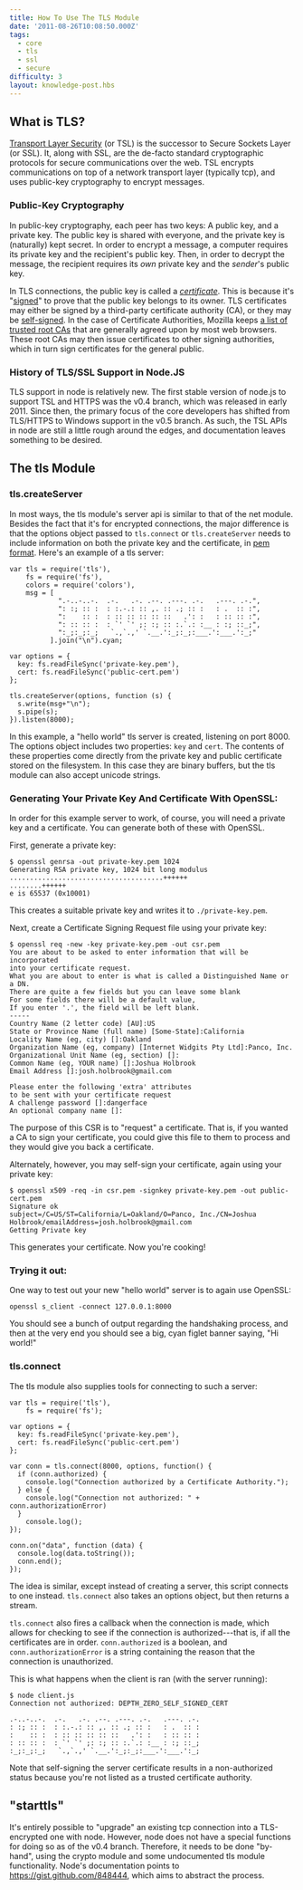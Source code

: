 ```yaml
---
title: How To Use The TLS Module
date: '2011-08-26T10:08:50.000Z'
tags:
  - core
  - tls
  - ssl
  - secure
difficulty: 3
layout: knowledge-post.hbs
---
```


## What is TLS?

[Transport Layer Security](https://en.wikipedia.org/wiki/Transport_Layer_Security) (or TSL) is the successor to Secure Sockets Layer (or SSL). It, along with SSL, are the de-facto standard cryptographic protocols for secure communications over the web. TSL encrypts communications on top of a network transport layer (typically tcp), and uses public-key cryptography to encrypt messages.

### Public-Key Cryptography

In public-key cryptography, each peer has two keys: A public key, and a private key. The public key is shared with everyone, and the private key is (naturally) kept secret. In order to encrypt a message, a computer requires its private key and the recipient's public key. Then, in order to decrypt the message, the recipient requires its *own* private key and the *sender*'s public key.

In TLS connections, the public key is called a *[certificate](https://en.wikipedia.org/wiki/Digital_certificate)*. This is because it's "[signed](https://en.wikipedia.org/wiki/Digital_signature)" to prove that the public key belongs to its owner. TLS certificates may either be signed by a third-party certificate authority (CA), or they may be [self-signed](https://en.wikipedia.org/wiki/Self-signed_certificate). In the case of Certificate Authorities, Mozilla keeps [a list of trusted root CAs](http://mxr.mozilla.org/mozilla/source/security/nss/lib/ckfw/builtins/certdata.txt) that are generally agreed upon by most web browsers. These root CAs may then issue certificates to other signing authorities, which in turn sign certificates for the general public.

### History of TLS/SSL Support in Node.JS

TLS support in node is relatively new. The first stable version of node.js to support TSL and HTTPS was the v0.4 branch, which was released in early 2011. Since then, the primary focus of the core developers has shifted from TLS/HTTPS to Windows support in the v0.5 branch. As such, the TSL APIs in node are still a little rough around the edges, and documentation leaves something to be desired.

## The tls Module

### tls.createServer

In most ways, the tls module's server api is similar to that of the net module. Besides the fact that it's for encrypted connections, the major difference is that the options object passed to `tls.connect` or `tls.createServer` needs to include information on both the private key and the certificate, in [pem format](https://en.wikipedia.org/wiki/X.509#Certificate_filename_extensions). Here's an example of a tls server:

    var tls = require('tls'),
        fs = require('fs'),
        colors = require('colors'),
        msg = [
                ".-..-..-.  .-.   .-. .--. .---. .-.   .---. .-.",
                ": :; :: :  : :.-.: :: ,. :: .; :: :   : .  :: :",
                ":    :: :  : :: :: :: :: ::   .': :   : :: :: :",
                ": :: :: :  : `' `' ;: :; :: :.`.: :__ : :; ::_;",
                ":_;:_;:_;   `.,`.,' `.__.':_;:_;:___.':___.':_;"
              ].join("\n").cyan;

    var options = {
      key: fs.readFileSync('private-key.pem'),
      cert: fs.readFileSync('public-cert.pem')
    };

    tls.createServer(options, function (s) {
      s.write(msg+"\n");
      s.pipe(s);
    }).listen(8000);

In this example, a "hello world" tls server is created, listening on port 8000. The options object includes two properties: `key` and `cert`. The contents of these properties come directly from the private key and public certificate stored on the filesystem. In this case they are binary buffers, but the tls module can also accept unicode strings.

### Generating Your Private Key And Certificate With OpenSSL:

In order for this example server to work, of course, you will need a private key and a certificate. You can generate both of these with OpenSSL.

First, generate a private key:

    $ openssl genrsa -out private-key.pem 1024
    Generating RSA private key, 1024 bit long modulus
    ......................................++++++
    ........++++++
    e is 65537 (0x10001)

This creates a suitable private key and writes it to `./private-key.pem`.

Next, create a Certificate Signing Request file using your private key:

    $ openssl req -new -key private-key.pem -out csr.pem
    You are about to be asked to enter information that will be incorporated
    into your certificate request.
    What you are about to enter is what is called a Distinguished Name or a DN.
    There are quite a few fields but you can leave some blank
    For some fields there will be a default value,
    If you enter '.', the field will be left blank.
    -----
    Country Name (2 letter code) [AU]:US
    State or Province Name (full name) [Some-State]:California
    Locality Name (eg, city) []:Oakland
    Organization Name (eg, company) [Internet Widgits Pty Ltd]:Panco, Inc.
    Organizational Unit Name (eg, section) []:
    Common Name (eg, YOUR name) []:Joshua Holbrook
    Email Address []:josh.holbrook@gmail.com

    Please enter the following 'extra' attributes
    to be sent with your certificate request
    A challenge password []:dangerface
    An optional company name []:

The purpose of this CSR is to "request" a certificate. That is, if you wanted a CA to sign your certificate, you could give this file to them to process and they would give you back a certificate.

Alternately, however, you may self-sign your certificate, again using your private key:

    $ openssl x509 -req -in csr.pem -signkey private-key.pem -out public-cert.pem
    Signature ok
    subject=/C=US/ST=California/L=Oakland/O=Panco, Inc./CN=Joshua Holbrook/emailAddress=josh.holbrook@gmail.com
    Getting Private key

This generates your certificate. Now you're cooking!

### Trying it out:

One way to test out your new "hello world" server is to again use OpenSSL:

    openssl s_client -connect 127.0.0.1:8000

You should see a bunch of output regarding the handshaking process, and then at the very end you should see a big, cyan figlet banner saying, "Hi world!"

### tls.connect

The tls module also supplies tools for connecting to such a server:

    var tls = require('tls'),
        fs = require('fs');

    var options = {
      key: fs.readFileSync('private-key.pem'),
      cert: fs.readFileSync('public-cert.pem')
    };

    var conn = tls.connect(8000, options, function() {
      if (conn.authorized) {
        console.log("Connection authorized by a Certificate Authority.");
      } else {
        console.log("Connection not authorized: " + conn.authorizationError)
      }
        console.log();
    });

    conn.on("data", function (data) {
      console.log(data.toString());
      conn.end();
    });

The idea is similar, except instead of creating a server, this script connects to one instead. `tls.connect` also takes an options object, but then returns a stream.

`tls.connect` also fires a callback when the connection is made, which allows for checking to see if the connection is authorized---that is, if all the certificates are in order. `conn.authorized` is a boolean, and `conn.authorizationError` is a string containing the reason that the connection is unauthorized.

This is what happens when the client is ran (with the server running):

    $ node client.js
    Connection not authorized: DEPTH_ZERO_SELF_SIGNED_CERT

    .-..-..-.  .-.   .-. .--. .---. .-.   .---. .-.
    : :; :: :  : :.-.: :: ,. :: .; :: :   : .  :: :
    :    :: :  : :: :: :: :: ::   .': :   : :: :: :
    : :: :: :  : `' `' ;: :; :: :.`.: :__ : :; ::_;
    :_;:_;:_;   `.,`.,' `.__.':_;:_;:___.':___.':_;

Note that self-signing the server certificate results in a non-authorized status because you're not listed as a trusted certificate authority.

## "starttls"

It's entirely possible to "upgrade" an existing tcp connection into a TLS-encrypted one with node. However, node does not have a special functions for doing so as of the v0.4 branch. Therefore, it needs to be done "by-hand", using the crypto module and some undocumented tls module functionality. Node's documentation points to <https://gist.github.com/848444>, which aims to abstract the process.
